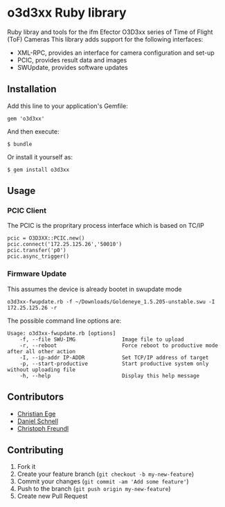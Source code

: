 # o3d3xx Ruby library

Ruby libray and tools for the ifm Efector O3D3xx series of Time of Flight (ToF) Cameras
This library adds support for the following interfaces:

- XML-RPC, provides an interface for camera configuration and set-up
- PCIC, provides result data and images
- SWUpdate, provides software updates

## Installation

Add this line to your application's Gemfile:

    gem 'o3d3xx'

And then execute:

    $ bundle

Or install it yourself as:

    $ gem install o3d3xx

## Usage

### PCIC Client
The PCIC is the propritary process interface which is based on TC/IP

```
pcic = O3D3XX::PCIC.new()
pcic.connect('172.25.125.26','50010')
pcic.transfer('p0')
pcic.async_trigger()
```

### Firmware Update

This assumes the device is already bootet in swupdate mode

```
o3d3xx-fwupdate.rb -f ~/Downloads/Goldeneye_1.5.205-unstable.swu -I 172.25.125.26 -r
```
The possible command line options are:
```
Usage: o3d3xx-fwupdate.rb [options]
    -f, --file SWU-IMG               Image file to upload
    -r, --reboot                     Force reboot to productive mode after all other action
    -I, --ip-addr IP-ADDR            Set TCP/IP address of target
    -p, --start-productive           Start productive system only without uploading file
    -h, --help                       Display this help message
```


## Contributors

* [Christian Ege](https://github.com/graugans/)
* [Daniel Schnell](https://github.com/lumpidu)
* [Christoph Freundl](https://github.com/cfreundl)

## Contributing

1. Fork it
2. Create your feature branch (`git checkout -b my-new-feature`)
3. Commit your changes (`git commit -am 'Add some feature'`)
4. Push to the branch (`git push origin my-new-feature`)
5. Create new Pull Request
